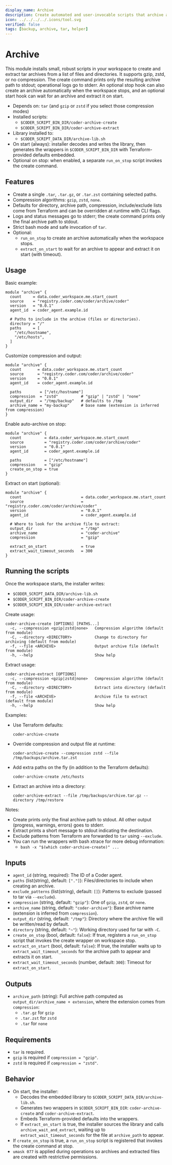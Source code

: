 ```yaml
---
display_name: Archive
description: Create automated and user-invocable scripts that archive and extract selected files/directories with optional compression (gzip or zstd).
icon: ../../../../.icons/tool.svg
verified: false
tags: [backup, archive, tar, helper]
---
```


# Archive

This module installs small, robust scripts in your workspace to create and extract tar archives from a list of files and directories. It supports gzip, zstd, or no compression. The create command prints only the resulting archive path to stdout; operational logs go to stderr. An optional stop hook can also create an archive automatically when the workspace stops, and an optional start hook can wait for an archive and extract it on start.

- Depends on: `tar` (and `gzip` or `zstd` if you select those compression modes)
- Installed scripts:
  - `$CODER_SCRIPT_BIN_DIR/coder-archive-create`
  - `$CODER_SCRIPT_BIN_DIR/coder-archive-extract`
- Library installed to:
  - `$CODER_SCRIPT_DATA_DIR/archive-lib.sh`
- On start (always): installer decodes and writes the library, then generates the wrappers in `$CODER_SCRIPT_BIN_DIR` with Terraform-provided defaults embedded.
- Optional on stop: when enabled, a separate `run_on_stop` script invokes the create command.

## Features

- Create a single `.tar`, `.tar.gz`, or `.tar.zst` containing selected paths.
- Compression algorithms: `gzip`, `zstd`, `none`.
- Defaults for directory, archive path, compression, include/exclude lists come from Terraform and can be overridden at runtime with CLI flags.
- Logs and status messages go to stderr; the create command prints only the final archive path to stdout.
- Strict bash mode and safe invocation of `tar`.
- Optional:
  - `run_on_stop` to create an archive automatically when the workspace stops.
  - `extract_on_start` to wait for an archive to appear and extract it on start (with timeout).

## Usage

Basic example:

    module "archive" {
      count     = data.coder_workspace.me.start_count
      source    = "registry.coder.com/coder/archive/coder"
      version   = "0.0.1"
      agent_id  = coder_agent.example.id

      # Paths to include in the archive (files or directories).
      directory = "/"
      paths     = [
        "/etc/hostname",
        "/etc/hosts",
      ]
    }

Customize compression and output:

    module "archive" {
      count       = data.coder_workspace.me.start_count
      source      = "registry.coder.com/coder/archive/coder"
      version     = "0.0.1"
      agent_id    = coder_agent.example.id

      paths        = ["/etc/hostname"]
      compression  = "zstd"          # "gzip" | "zstd" | "none"
      output_dir   = "/tmp/backup"   # defaults to /tmp
      archive_name = "my-backup"     # base name (extension is inferred from compression)
    }

Enable auto-archive on stop:

    module "archive" {
      count          = data.coder_workspace.me.start_count
      source         = "registry.coder.com/coder/archive/coder"
      version        = "0.0.1"
      agent_id       = coder_agent.example.id

      paths          = ["/etc/hostname"]
      compression    = "gzip"
      create_on_stop = true
    }

Extract on start (optional):

    module "archive" {
      count                          = data.coder_workspace.me.start_count
      source                         = "registry.coder.com/coder/archive/coder"
      version                        = "0.0.1"
      agent_id                       = coder_agent.example.id

      # Where to look for the archive file to extract:
      output_dir                     = "/tmp"
      archive_name                   = "coder-archive"
      compression                    = "gzip"

      extract_on_start               = true
      extract_wait_timeout_seconds   = 300
    }

## Running the scripts

Once the workspace starts, the installer writes:

- `$CODER_SCRIPT_DATA_DIR/archive-lib.sh`
- `$CODER_SCRIPT_BIN_DIR/coder-archive-create`
- `$CODER_SCRIPT_BIN_DIR/coder-archive-extract`

Create usage:

    coder-archive-create [OPTIONS] [PATHS...]
      -c, --compression <gzip|zstd|none>   Compression algorithm (default from module)
      -C, --directory <DIRECTORY>          Change to directory for archiving (default from module)
      -f, --file <ARCHIVE>                 Output archive file (default from module)
      -h, --help                           Show help

Extract usage:

    coder-archive-extract [OPTIONS]
      -c, --compression <gzip|zstd|none>   Compression algorithm (default from module)
      -C, --directory <DIRECTORY>          Extract into directory (default from module)
      -f, --file <ARCHIVE>                 Archive file to extract (default from module)
      -h, --help                           Show help

Examples:

- Use Terraform defaults:

      coder-archive-create

- Override compression and output file at runtime:

      coder-archive-create --compression zstd --file /tmp/backups/archive.tar.zst

- Add extra paths on the fly (in addition to the Terraform defaults):

      coder-archive-create /etc/hosts

- Extract an archive into a directory:

      coder-archive-extract --file /tmp/backups/archive.tar.gz --directory /tmp/restore

Notes:

- Create prints only the final archive path to stdout. All other output (progress, warnings, errors) goes to stderr.
- Extract prints a short message to stdout indicating the destination.
- Exclude patterns from Terraform are forwarded to `tar` using `--exclude`.
- You can run the wrappers with bash xtrace for more debug information:
  - `bash -x "$(which coder-archive-create)" ...`

## Inputs

- `agent_id` (string, required): The ID of a Coder agent.
- `paths` (list(string), default: `["."]`): Files/directories to include when creating an archive.
- `exclude_patterns` (list(string), default: `[]`): Patterns to exclude (passed to tar via `--exclude`).
- `compression` (string, default: `"gzip"`): One of `gzip`, `zstd`, or `none`.
- `archive_name` (string, default: `"coder-archive"`): Base archive name (extension is inferred from `compression`).
- `output_dir` (string, default: `"/tmp"`): Directory where the archive file will be written/read by default.
- `directory` (string, default: `"~"`): Working directory used for tar with `-C`.
- `create_on_stop` (bool, default: `false`): If true, registers a `run_on_stop` script that invokes the create wrapper on workspace stop.
- `extract_on_start` (bool, default: `false`): If true, the installer waits up to `extract_wait_timeout_seconds` for the archive path to appear and extracts it on start.
- `extract_wait_timeout_seconds` (number, default: `300`): Timeout for `extract_on_start`.

## Outputs

- `archive_path` (string): Full archive path computed as `output_dir/archive_name + extension`, where the extension comes from `compression`:
  - `.tar.gz` for `gzip`
  - `.tar.zst` for `zstd`
  - `.tar` for `none`

## Requirements

- `tar` is required.
- `gzip` is required if `compression = "gzip"`.
- `zstd` is required if `compression = "zstd"`.

## Behavior

- On start, the installer:
  - Decodes the embedded library to `$CODER_SCRIPT_DATA_DIR/archive-lib.sh`.
  - Generates two wrappers in `$CODER_SCRIPT_BIN_DIR`: `coder-archive-create` and `coder-archive-extract`.
  - Embeds Terraform-provided defaults into the wrappers.
  - If `extract_on_start` is true, the installer sources the library and calls `archive_wait_and_extract`, waiting up to `extract_wait_timeout_seconds` for the file at `archive_path` to appear.
- If `create_on_stop` is true, a `run_on_stop` script is registered that invokes the create command at stop.
- `umask 077` is applied during operations so archives and extracted files are created with restrictive permissions.
